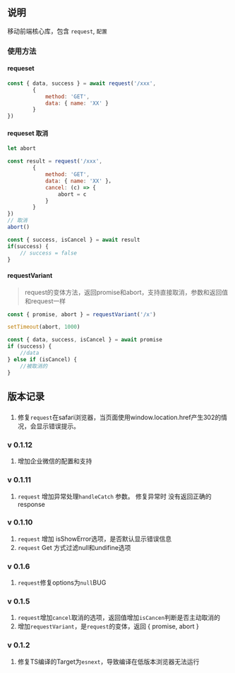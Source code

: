 ## 说明
移动前端核心库，包含 `request`, `配置`

### 使用方法
#### requeset 
```js
const { data, success } = await request('/xxx',
        {
            method: 'GET',
            data: { name: 'XX' }
        }
})
```

#### requeset 取消
```js
let abort

const result = request('/xxx',
        {
            method: 'GET',
            data: { name: 'XX' }，
            cancel: (c) => {
                abort = c
            }
        }
})
// 取消
abort()

const { success, isCancel } = await result
if(success) {
    // success = false
}


```

#### requestVariant 
> request的变体方法，返回promise和abort，支持直接取消，参数和返回值和request一样

```js
const { promise, abort } = requestVariant('/x')

setTimeout(abort, 1000)

const { data, success, isCancel } = await promise
if (success) {
    //data
} else if (isCancel) {
    //被取消的
}
```
## 版本记录

###
1. 修复`request`在safari浏览器，当页面使用window.location.href产生302的情况，会显示错误提示。
### v 0.1.12
1. 增加企业微信的配置和支持

### v 0.1.11
1. `request` 增加异常处理`handleCatch` 参数。 修复异常时 没有返回正确的response

### v 0.1.10
1. `request` 增加 isShowError选项，是否默认显示错误信息
2. `request` Get 方式过滤null和undifine选项

### v 0.1.6
1. `request`修复options为`null`BUG

### v 0.1.5
1. `request`增加`cancel`取消的选项，返回值增加`isCancen`判断是否主动取消的
2. 增加`requestVariant`，是`request`的变体，返回 { promise, abort }

### v 0.1.2
1. 修复TS编译的Target为`esnext`，导致编译在低版本浏览器无法运行